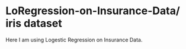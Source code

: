 # LoRegression-on-Insurance-Data/ iris dataset
Here I am using Logestic Regression on Insurance Data.
